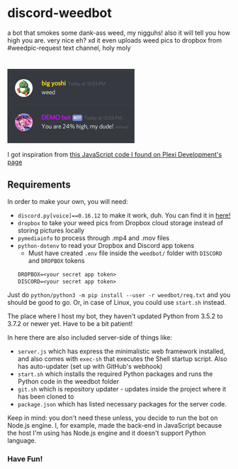 # discord-weedbot

a bot that smokes some dank-ass weed, my nigguhs! also it will tell you how high you are. very nice eh? xd
it even uploads weed pics to dropbox from #weedpic-request text channel, holy moly
#
![](/res/image.png)

I got inspiration from [this JavaScript code I found on Plexi Development's page](https://sourcecode.glitch.me/view?key=1460278146236522)

## Requirements

In order to make your own, you will need:
- `discord.py[voice]==0.16.12` to make it work, duh.  You can find it in [here!](https://libraries.io/pypi/discord.py)
- `dropbox` to take your weed pics from Dropbox cloud storage instead of storing pictures locally
- `pymediainfo` to process through .mp4 and .mov files
- `python-dotenv` to read your Dropbox and Discord app tokens
  - Must have created `.env` file inside the `weedbot/` folder with `DISCORD` and `DROPBOX` tokens
  ```
  DROPBOX=<your secret app token>
  DISCORD=<your secret app token>
  ```

Just do `python/python3 -m pip install --user -r weedbot/req.txt` and you should be good to go. Or, in case of Linux, you could use `start.sh` instead.

The place where I host my bot, they haven't updated Python from 3.5.2 to 3.7.2 or newer yet. Have to be a bit patient!

In here there are also included server-side of things like:
- `server.js` which has express the minimalistic web framework installed, and also comes with `exec-sh` that executes the Shell startup script. Also has auto-updater (set up with GitHub's webhook)
- `start.sh` which installs the required Python packages and runs the Python code in the weedbot folder
- `git.sh` which is repository updater - updates inside the project where it has been cloned to
- `package.json` which has listed necessary packages for the server code.

Keep in mind: you don't need these unless, you decide to run the bot on Node.js engine. I, for example, made the back-end in JavaScript because the host I'm using has Node.js engine and it doesn't support Python language.

### Have Fun!
